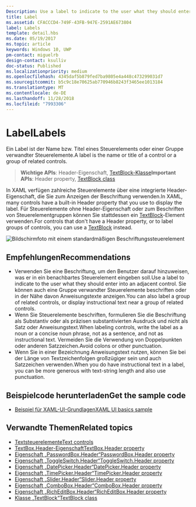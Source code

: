 ```yaml
---
Description: Use a label to indicate to the user what they should enter into an adjacent control. You can also label a group of related controls, or display instructional text near a group of related controls.
title: Label
ms.assetid: CFACCCD4-749F-43FB-947E-2591AE673804
label: Labels
template: detail.hbs
ms.date: 05/19/2017
ms.topic: article
keywords: Windows 10, UWP
pm-contact: miguelrb
design-contact: ksulliv
doc-status: Published
ms.localizationpriority: medium
ms.openlocfilehash: 4345daf5b879fed7ba9805e4a448c473299031d7
ms.sourcegitcommit: b5c9c18e70625ab770946b8243f3465ee1013184
ms.translationtype: MT
ms.contentlocale: de-DE
ms.lasthandoff: 11/28/2018
ms.locfileid: "7993306"
---
```

# <a name="labels"></a><span data-ttu-id="986b1-103">Label</span><span class="sxs-lookup"><span data-stu-id="986b1-103">Labels</span></span>

 

<span data-ttu-id="986b1-104">Ein Label ist der Name bzw. Titel eines Steuerelements oder einer Gruppe verwandter Steuerelemente.</span><span class="sxs-lookup"><span data-stu-id="986b1-104">A label is the name or title of a control or a group of related controls.</span></span>

> <span data-ttu-id="986b1-105">**Wichtige APIs**: Header-Eigenschaft, [TextBlock-Klasse](https://msdn.microsoft.com/library/windows/apps/br209652)</span><span class="sxs-lookup"><span data-stu-id="986b1-105">**Important APIs**: Header property, [TextBlock class](https://msdn.microsoft.com/library/windows/apps/br209652)</span></span>

<span data-ttu-id="986b1-106">In XAML verfügen zahlreiche Steuerelemente über eine integrierte Header-Eigenschaft, die Sie zum Anzeigen der Beschriftung verwenden.</span><span class="sxs-lookup"><span data-stu-id="986b1-106">In XAML, many controls have a built-in Header property that you use to display the label.</span></span> <span data-ttu-id="986b1-107">Für Steuerelemente ohne Header-Eigenschaft oder zum Beschriften von Steuerelementgruppen können Sie stattdessen ein [TextBlock](https://msdn.microsoft.com/library/windows/apps/br209652)-Element verwenden.</span><span class="sxs-lookup"><span data-stu-id="986b1-107">For controls that don't have a Header property, or to label groups of controls, you can use a [TextBlock](https://msdn.microsoft.com/library/windows/apps/br209652) instead.</span></span>

![Bildschirmfoto mit einem standardmäßigen Beschriftungssteuerelement](images/label-standard.png)

## <a name="recommendations"></a><span data-ttu-id="986b1-109">Empfehlungen</span><span class="sxs-lookup"><span data-stu-id="986b1-109">Recommendations</span></span>


-   <span data-ttu-id="986b1-110">Verwenden Sie eine Beschriftung, um den Benutzer darauf hinzuweisen, was er in ein benachbartes Steuerelement eingeben soll.</span><span class="sxs-lookup"><span data-stu-id="986b1-110">Use a label to indicate to the user what they should enter into an adjacent control.</span></span> <span data-ttu-id="986b1-111">Sie können auch eine Gruppe verwandter Steuerelemente beschriften oder in der Nähe davon Anweisungstexte anzeigen.</span><span class="sxs-lookup"><span data-stu-id="986b1-111">You can also label a group of related controls, or display instructional text near a group of related controls.</span></span>
-   <span data-ttu-id="986b1-112">Wenn Sie Steuerelemente beschriften, formulieren Sie die Beschriftung als Substantiv oder als präzisen substantivierten Ausdruck und nicht als Satz oder Anweisungstext.</span><span class="sxs-lookup"><span data-stu-id="986b1-112">When labeling controls, write the label as a noun or a concise noun phrase, not as a sentence, and not as instructional text.</span></span> <span data-ttu-id="986b1-113">Vermeiden Sie die Verwendung von Doppelpunkten oder anderen Satzzeichen.</span><span class="sxs-lookup"><span data-stu-id="986b1-113">Avoid colons or other punctuation.</span></span>
-   <span data-ttu-id="986b1-114">Wenn Sie in einer Bezeichnung Anweisungstext nutzen, können Sie bei der Länge von Textzeichenfolgen großzügiger sein und auch Satzzeichen verwenden.</span><span class="sxs-lookup"><span data-stu-id="986b1-114">When you do have instructional text in a label, you can be more generous with text-string length and also use punctuation.</span></span>


## <a name="get-the-sample-code"></a><span data-ttu-id="986b1-115">Beispielcode herunterladen</span><span class="sxs-lookup"><span data-stu-id="986b1-115">Get the sample code</span></span>
* [<span data-ttu-id="986b1-116">Beispiel für XAML-UI-Grundlagen</span><span class="sxs-lookup"><span data-stu-id="986b1-116">XAML UI basics sample</span></span>](https://github.com/Microsoft/Windows-universal-samples/blob/master/Samples/XamlUIBasics)

## <a name="related-topics"></a><span data-ttu-id="986b1-117">Verwandte Themen</span><span class="sxs-lookup"><span data-stu-id="986b1-117">Related topics</span></span>
* [<span data-ttu-id="986b1-118">Textsteuerelemente</span><span class="sxs-lookup"><span data-stu-id="986b1-118">Text controls</span></span>](text-controls.md)
* [<span data-ttu-id="986b1-119">TextBox.Header-Eigenschaft</span><span class="sxs-lookup"><span data-stu-id="986b1-119">TextBox.Header property</span></span>](https://msdn.microsoft.com/library/windows/apps/dn252861)
* [<span data-ttu-id="986b1-120">Eigenschaft „PasswordBox.Header“</span><span class="sxs-lookup"><span data-stu-id="986b1-120">PasswordBox.Header property</span></span>](https://msdn.microsoft.com/library/windows/apps/dn299051)
* [<span data-ttu-id="986b1-121">Eigenschaft „ToggleSwitch.Header“</span><span class="sxs-lookup"><span data-stu-id="986b1-121">ToggleSwitch.Header property</span></span>](https://msdn.microsoft.com/library/windows/apps/br209713)
* [<span data-ttu-id="986b1-122">Eigenschaft „DatePicker.Header“</span><span class="sxs-lookup"><span data-stu-id="986b1-122">DatePicker.Header property</span></span>](https://msdn.microsoft.com/library/windows/apps/dn279460)
* [<span data-ttu-id="986b1-123">Eigenschaft „TimePicker.Header“</span><span class="sxs-lookup"><span data-stu-id="986b1-123">TimePicker.Header property</span></span>](https://msdn.microsoft.com/library/windows/apps/dn299286)
* [<span data-ttu-id="986b1-124">Eigenschaft „Slider.Header“</span><span class="sxs-lookup"><span data-stu-id="986b1-124">Slider.Header property</span></span>](https://msdn.microsoft.com/library/windows/apps/dn252829)
* [<span data-ttu-id="986b1-125">Eigenschaft „ComboBox.Header“</span><span class="sxs-lookup"><span data-stu-id="986b1-125">ComboBox.Header property</span></span>](https://msdn.microsoft.com/library/windows/apps/dn279416)
* [<span data-ttu-id="986b1-126">Eigenschaft „RichEditBox.Header“</span><span class="sxs-lookup"><span data-stu-id="986b1-126">RichEditBox.Header property</span></span>](https://msdn.microsoft.com/library/windows/apps/dn252726)
* [<span data-ttu-id="986b1-127">Klasse „TextBlock“</span><span class="sxs-lookup"><span data-stu-id="986b1-127">TextBlock class</span></span>](https://msdn.microsoft.com/library/windows/apps/br209652)

 

 




